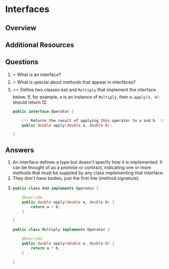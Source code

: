 # Interfaces
## Overview
## Additional Resources
## Questions
1. :star: What is an interface?
1. :star: What is special about methods that appear in interfaces?
1. :star::star: Define two classes `Add` and `Multiply` that implement the interface below. If, for example, `m` is an instance of `Multiply`, then `m.apply(3, 4)` should return 12.
    ```java
    public interface Operator {

        /** Returns the result of applying this operator to a and b. */
        public double apply(double a, double b);

    }
    ```
## Answers
1. An interface defines a type but doesn't specify how it is implemented. It can be thought of as a promise or contract, indicating one or more methods that must be supplied by any class implementing that interface.
1. They don't have bodies, just the first line (method signature).
1.
    ```java
    public class Add implements Operator {

        @Override
        public double apply(double a, double b) {
            return a + b;
        }

    }
    ```
    ```java
    public class Multiply implements Operator {

        @Override
        public double apply(double a, double b) {
            return a * b;
        }

    }
    ```
